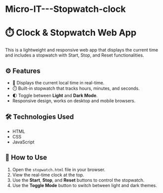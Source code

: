 # Micro-IT---Stopwatch-clock
# ⏱️ Clock & Stopwatch Web App

This is a lightweight and responsive web app that displays the current time and includes a stopwatch with Start, Stop, and Reset functionalities.


## ⚙️ Features

- 📅 Displays the current local time in real-time.
- ⏱️ Built-in stopwatch that tracks hours, minutes, and seconds.
- 🌓 Toggle between **Light** and **Dark Mode**.
- Responsive design, works on desktop and mobile browsers.

## 🛠️ Technologies Used

- HTML
- CSS
- JavaScript

## 🔧 How to Use

1. Open the `stopwatch.html` file in your browser.
2. View the real-time clock at the top.
3. Use the **Start**, **Stop**, and **Reset** buttons to control the stopwatch.
4. Use the **Toggle Mode** button to switch between light and dark themes.
